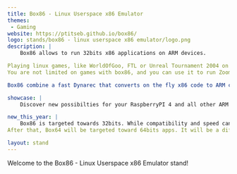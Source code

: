```yaml
---
title: Box86 - Linux Userspace x86 Emulator
themes:
 - Gaming
website: https://ptitseb.github.io/box86/
logo: stands/box86 - linux userspace x86 emulator/logo.png
description: |
    Box86 allows to run 32bits x86 applications on ARM devices.

Playing linux games, like WorldOfGoo, FTL or Unreal Tournament 2004 on a RaspberryPI 4 or other SBC, becomes possible with Box86. Using Wine is also supported, opening a lot more possibilities and enhancing the compatibility of ARM board.
You are not limited on games with box86, and you can use it to run Zoom linux client, or setup a Teamspeak or Game Server.

Box86 combine a fast Dynarec that converts on the fly x86 code to ARM code, with native library wrapping to avoid emulating frequently used functions and to be able to use box86 super easily: no need for a full x86 chroot system, most used libraries are the native versions.

showcase: |
    Discover new possibilties for your RaspberryPI 4 and all other ARM SBC with Box86. Playing FTL or Into the Breach, Unreal Tournament 99 or 2004, or racing a few laps on Flatout (to name just a few) becomes possible on a small SBC.

new_this_year: |
    Box86 is targeted towards 32bits. While compatibility and speed can be improved, the support of 16bits code (for Wine) is probably the last missing feature for box86.
After that, Box64 will be targeted toward 64bits apps. It will be a different application, and will allow similar principles with native use of ARM64 native libs directly on x86_64 linux apps.

layout: stand
---
```

Welcome to the Box86 - Linux Userspace x86 Emulator stand!
